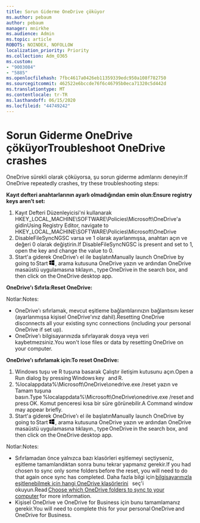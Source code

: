 ```yaml
---
title: Sorun Giderme OneDrive çöküyor
ms.author: pebaum
author: pebaum
manager: mnirkhe
ms.audience: Admin
ms.topic: article
ROBOTS: NOINDEX, NOFOLLOW
localization_priority: Priority
ms.collection: Adm_O365
ms.custom:
- "9003084"
- "5885"
ms.openlocfilehash: 7fbc4617a0426eb11359339edc950a108f782750
ms.sourcegitcommit: 462522e6bccde76f6c46795b0eca71320c5d442d
ms.translationtype: MT
ms.contentlocale: tr-TR
ms.lasthandoff: 06/15/2020
ms.locfileid: "44749242"
---
```

# <a name="troubleshoot-onedrive-crashes"></a><span data-ttu-id="d8c01-102">Sorun Giderme OneDrive çöküyor</span><span class="sxs-lookup"><span data-stu-id="d8c01-102">Troubleshoot OneDrive crashes</span></span>

<span data-ttu-id="d8c01-103">OneDrive sürekli olarak çöküyorsa, şu sorun giderme adımlarını deneyin:</span><span class="sxs-lookup"><span data-stu-id="d8c01-103">If OneDrive repeatedly crashes, try these troubleshooting steps:</span></span>

<span data-ttu-id="d8c01-104">**Kayıt defteri anahtarlarının ayarlı olmadığından emin olun:**</span><span class="sxs-lookup"><span data-stu-id="d8c01-104">**Ensure registry keys aren’t set:**</span></span>

1. <span data-ttu-id="d8c01-105">Kayıt Defteri Düzenleyicisi'ni kullanarak HKEY_LOCAL_MACHINE\SOFTWARE\Policies\Microsoft\OneDrive'a gidin</span><span class="sxs-lookup"><span data-stu-id="d8c01-105">Using Registry Editor, navigate to HKEY_LOCAL_MACHINE\SOFTWARE\Policies\Microsoft\OneDrive</span></span>
2. <span data-ttu-id="d8c01-106">DisableFileSyncNGSC varsa ve 1 olarak ayarlanmışsa, anahtarı açın ve değeri 0 olarak değiştirin.</span><span class="sxs-lookup"><span data-stu-id="d8c01-106">If DisableFileSyncNGSC is present and set to 1, open the key and change the value to 0.</span></span>
3. <span data-ttu-id="d8c01-107">Start'a giderek OneDrive'ı el ile başlatın</span><span class="sxs-lookup"><span data-stu-id="d8c01-107">Manually launch OneDrive by going to Start</span></span> ![Windows tuşuna basın](data:image/png;base64,iVBORw0KGgoAAAANSUhEUgAAABEAAAAOCAYAAADJ7fe0AAAAAXNSR0IArs4c6QAAAARnQU1BAACxjwv8YQUAAAAJcEhZcwAADsQAAA7EAZUrDhsAAADxSURBVDhPY/wPBAx4wR+Gd6/fM7x9/ZTh9ZuXDGdPnWE4tH0rw/UHDxlaVp9kCDCSYWABKfv35wfD+/cfGV4+fcLw5uVjhlOXzzFsX/qWYebmZAZPWWOGO2DD8ACQS9Y3e4Bcg4Y9/t94fPa/CoY4Aq8/+xik/T8TkEMxGDyGgANWwSqeobvbGSyAADIM3BwCDKXd3QyfoCLoQEGAA0xTxSWjsYMJwLHjkruU4UXSJ4YnT54x3Dh/luHmjfMMmw9wMjCDlRAGBDPgjy8fGT5//8rw9P4Thge3zzNcvXmDYevmfQzXb1xlmH/0ATADyjAAAKdWkD3ZSwNeAAAAAElFTkSuQmCC)<span data-ttu-id="d8c01-109">, arama kutusuna OneDrive yazın ve ardından OneDrive masaüstü uygulamasına tıklayın.</span><span class="sxs-lookup"><span data-stu-id="d8c01-109">, type OneDrive in the search box, and then click on the OneDrive desktop app.</span></span>

<span data-ttu-id="d8c01-110">**OneDrive'ı Sıfırla:**</span><span class="sxs-lookup"><span data-stu-id="d8c01-110">**Reset OneDrive:**</span></span>

<span data-ttu-id="d8c01-111">Notlar:</span><span class="sxs-lookup"><span data-stu-id="d8c01-111">Notes:</span></span>

- <span data-ttu-id="d8c01-112">OneDrive'ı sıfırlamak, mevcut eşitleme bağlantılarınızın bağlantısını keser (ayarlanmışsa kişisel OneDrive'ınız dahil).</span><span class="sxs-lookup"><span data-stu-id="d8c01-112">Resetting OneDrive disconnects all your existing sync connections (including your personal OneDrive if set up).</span></span>
- <span data-ttu-id="d8c01-113">OneDrive'ı bilgisayarınızda sıfırlayarak dosya veya veri kaybetmezsiniz.</span><span class="sxs-lookup"><span data-stu-id="d8c01-113">You won't lose files or data by resetting OneDrive on your computer.</span></span>

<span data-ttu-id="d8c01-114">**OneDrive'ı sıfırlamak için:**</span><span class="sxs-lookup"><span data-stu-id="d8c01-114">**To reset OneDrive:**</span></span>

1. <span data-ttu-id="d8c01-115">Windows tuşu ve R tuşuna basarak Çalıştır iletişim kutusunu açın.</span><span class="sxs-lookup"><span data-stu-id="d8c01-115">Open a Run dialog by pressing Windows key    and R.</span></span>
2. <span data-ttu-id="d8c01-116">%localappdata%\Microsoft\OneDrive\onedrive.exe /reset yazın ve Tamam tuşuna basın.</span><span class="sxs-lookup"><span data-stu-id="d8c01-116">Type %localappdata%\Microsoft\OneDrive\onedrive.exe /reset and press OK.</span></span> <span data-ttu-id="d8c01-117">Komut penceresi kısa bir süre görünebilir.</span><span class="sxs-lookup"><span data-stu-id="d8c01-117">A Command window may appear briefly.</span></span>
3. <span data-ttu-id="d8c01-118">Start'a giderek OneDrive'ı el ile başlatın</span><span class="sxs-lookup"><span data-stu-id="d8c01-118">Manually launch OneDrive by going to Start</span></span> ![Windows tuşuna basın](data:image/png;base64,iVBORw0KGgoAAAANSUhEUgAAABEAAAAOCAYAAADJ7fe0AAAAAXNSR0IArs4c6QAAAARnQU1BAACxjwv8YQUAAAAJcEhZcwAADsQAAA7EAZUrDhsAAADxSURBVDhPY/wPBAx4wR+Gd6/fM7x9/ZTh9ZuXDGdPnWE4tH0rw/UHDxlaVp9kCDCSYWABKfv35wfD+/cfGV4+fcLw5uVjhlOXzzFsX/qWYebmZAZPWWOGO2DD8ACQS9Y3e4Bcg4Y9/t94fPa/CoY4Aq8/+xik/T8TkEMxGDyGgANWwSqeobvbGSyAADIM3BwCDKXd3QyfoCLoQEGAA0xTxSWjsYMJwLHjkruU4UXSJ4YnT54x3Dh/luHmjfMMmw9wMjCDlRAGBDPgjy8fGT5//8rw9P4Thge3zzNcvXmDYevmfQzXb1xlmH/0ATADyjAAAKdWkD3ZSwNeAAAAAElFTkSuQmCC)<span data-ttu-id="d8c01-120">, arama kutusuna OneDrive yazın ve ardından OneDrive masaüstü uygulamasına tıklayın.</span><span class="sxs-lookup"><span data-stu-id="d8c01-120">, type OneDrive in the search box, and then click on the OneDrive desktop app.</span></span>

<span data-ttu-id="d8c01-121">Notlar:</span><span class="sxs-lookup"><span data-stu-id="d8c01-121">Notes:</span></span>

- <span data-ttu-id="d8c01-122">Sıfırlamadan önce yalnızca bazı klasörleri eşitlemeyi seçtiyseniz, eşitleme tamamlandıktan sonra bunu tekrar yapmanız gerekir.</span><span class="sxs-lookup"><span data-stu-id="d8c01-122">If you had chosen to sync only some folders before the reset, you will need to do that again once sync has completed.</span></span> <span data-ttu-id="d8c01-123">Daha fazla bilgi için [bilgisayarınızla eşitlenebilmek için hangi OneDrive klasörlerini](https://support.office.com/article/98b8b011-8b94-419b-aa95-a14ff2415e85)   seç'i okuyun.</span><span class="sxs-lookup"><span data-stu-id="d8c01-123">Read [Choose which OneDrive folders to sync to your computer](https://support.office.com/article/98b8b011-8b94-419b-aa95-a14ff2415e85) for more information.</span></span>
- <span data-ttu-id="d8c01-124">Kişisel OneDrive ve OneDrive for Business için bunu tamamlamanız gerekir.</span><span class="sxs-lookup"><span data-stu-id="d8c01-124">You will need to complete this for your personal OneDrive and OneDrive for Business.</span></span>